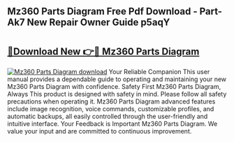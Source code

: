 ## Mz360 Parts Diagram Free Pdf Download - Part-Ak7 New Repair Owner Guide p5aqY

# <h2><a href="http://dfhqso7.blite.top/?on=Mz360+Parts+Diagram">🔗Download New 👉🔴 Mz360 Parts Diagram</a></h2>

[![Mz360 Parts Diagram download](https://i.imgur.com/lujVjoI.png)](http://dfhqso7.blite.top/?on=Mz360+Parts+Diagram)
Your Reliable Companion This user manual provides a dependable guide to operating and maintaining your new Mz360 Parts Diagram with confidence. Safety First Mz360 Parts Diagram, Always This product is designed with safety in mind. Please follow all safety precautions when operating it. Mz360 Parts Diagram advanced features include image recognition, voice commands, customizable profiles, and automatic backups, all easily controlled through the user-friendly and intuitive interface. Your Feedback is Important Mz360 Parts Diagram. We value your input and are committed to continuous improvement.
